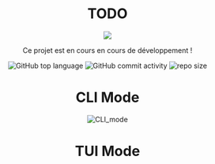 <div align="center">
 
# TODO
<img src="https://readme-typing-svg.demolab.com?font=Iosevka+Nerd+Font&weight=900&pause=1000&color=6791C9&background=0C0E0F00&center=true&vCenter=true&width=438&lines=Yet+another+TODO+List+app">
 
Ce projet est en cours en cours de développement !
   
![GitHub top language](https://img.shields.io/github/languages/top/NullBrunk/TODO?style=for-the-badge)
![GitHub commit activity](https://img.shields.io/github/commit-activity/m/NullBrunk/TODO?style=for-the-badge)
![repo size](https://img.shields.io/github/repo-size/NullBrunk/TODO?style=for-the-badge)
 
 # CLI Mode
 
 ![CLI_mode](https://github.com/NullBrunk/TODO/assets/125673909/2aa68935-0601-46e7-8902-a3729897bbe7)

 # TUI Mode

 </div>
